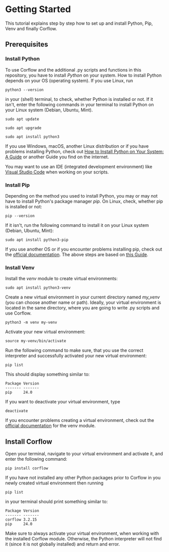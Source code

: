 # Getting Started

This tutorial explains step by step how to set up and install Python, Pip, Venv and finally Corflow.

## Prerequisites

### Install Python

To use Corflow and the additional .py scripts and functions in this repository, you have to install _Python_ on your system. How to install Python depends on your OS (operating system). If you use Linux, run

```shell
python3 --version
```

in your (shell) terminal, to check, whether Python is installed or not. If it isn't, enter the following commands in your terminal to install Python on your Linux system (Debian, Ubuntu, Mint).

```shell
sudo apt update
```

```shell
sudo apt upgrade
```

```shell
sudo apt install python3
```

If you use Windows, macOS, another Linux distribution or if you have problems installing Python, check out [How to Install Python on Your System: A Guide](https://realpython.com/installing-python/) or another Guide you find on the internet.

You may want to use an IDE (integrated development environment) like [Visual Studio Code](https://code.visualstudio.com/) when working on your scripts.

### Install Pip

Depending on the method you used to install Python, you may or may not have to install Python's package manager _pip_. On Linux, check, whether pip is installed or not:

```shell
pip --version
```

If it isn't, run the following command to install it on your Linux system (Debian, Ubuntu, Mint):

```shell
sudo apt install python3-pip
```

If you use another OS or if you encounter problems installing pip, check out the [official documentation](https://pip.pypa.io/en/stable/installation/). The above steps are based on [this Guide](https://packaging.python.org/en/latest/guides/installing-using-linux-tools/#installing-pip-setuptools-wheel-with-linux-package-managers).

### Install Venv

Install the _venv_ module to create virtual environments:

```shell
sudo apt install python3-venv
```
Create a new virtual environment in your current directory named _my\_venv_ (you can choose another name or path). Ideally, your virtual environment is located in the same directory, where you are going to write .py scripts and use Corflow.

```shell
python3 -m venv my-venv
```

Activate your new virtual environment:

```shell
source my-venv/bin/activate
```

Run the following command to make sure, that you use the correct interpreter and successfully activated your new virtual environment:

```shell
pip list
```

This should display something similar to:

```console
Package Version
------- -------
pip     24.0
```

If you want to deactivate your virtual environment, type

```shell
deactivate
```

If you encounter problems creating a virtual environment, check out the [official documentation](https://docs.python.org/3/library/venv.html) for the venv module.

## Install Corflow

Open your terminal, navigate to your virtual environment and activate it, and enter the following command:

```shell
pip install corflow
```

If you have not installed any other Python packages prior to Corflow in you newly created virtual environment then running

```shell
pip list
```

in your terminal should print something similar to:

```console
Package Version
------- -------
corflow 3.2.15
pip     24.0
```

Make sure to always activate your virtual environment, when working with the installed Corflow module. Otherwise, the Python interpreter will not find it (since it is not globally installed) and return and error.